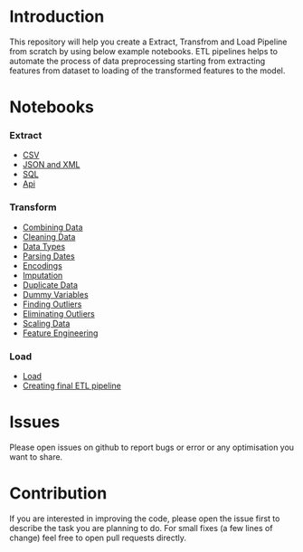 # Introduction
This repository will help you create a Extract, Transfrom and Load Pipeline from scratch by using below example notebooks. ETL pipelines helps to automate the process of data preprocessing starting from extracting features from dataset to loading of the transformed features to the model.

# Notebooks
### Extract
* [CSV](https://github.com/rajatsharma369007/ETL_pipelines/blob/master/extract/csv_exercise.ipynb)
* [JSON and XML](https://github.com/rajatsharma369007/ETL_pipelines/blob/master/extract/json_xml_exercise.ipynb)
* [SQL](https://github.com/rajatsharma369007/ETL_pipelines/blob/master/extract/sql_exercise.ipynb)
* [Api](https://github.com/rajatsharma369007/ETL_pipelines/blob/master/extract/api_exercise.ipynb)

### Transform
* [Combining Data](https://github.com/rajatsharma369007/ETL_pipelines/blob/master/transform/combining_data.ipynb)
* [Cleaning Data](https://github.com/rajatsharma369007/ETL_pipelines/blob/master/transform/cleaning_data.ipynb)
* [Data Types](https://github.com/rajatsharma369007/ETL_pipelines/blob/master/transform/datatypes_exercise.ipynb)
* [Parsing Dates](https://github.com/rajatsharma369007/ETL_pipelines/blob/master/transform/parsingdates_exercise.ipynb)
* [Encodings](https://github.com/rajatsharma369007/ETL_pipelines/blob/master/transform/encodings_exercise.ipynb)
* [Imputation](https://github.com/rajatsharma369007/ETL_pipelines/blob/master/transform/imputations_exercise.ipynb)
* [Duplicate Data](https://github.com/rajatsharma369007/ETL_pipelines/blob/master/transform/duplicatedata_exercise.ipynb)
* [Dummy Variables](https://github.com/rajatsharma369007/ETL_pipelines/blob/master/transform/dummyvariables_exercise.ipynb)
* [Finding Outliers](https://github.com/rajatsharma369007/ETL_pipelines/blob/master/transform/outliers_exercise.ipynb)
* [Eliminating Outliers](https://github.com/rajatsharma369007/ETL_pipelines/blob/master/transform/outliers_exercise_2.ipynb)
* [Scaling Data](https://github.com/rajatsharma369007/ETL_pipelines/blob/master/transform/scaling_exercise.ipynb)
* [Feature Engineering](https://github.com/rajatsharma369007/ETL_pipelines/blob/master/transform/featureengineering_exercise.ipynb)

### Load
* [Load](https://github.com/rajatsharma369007/ETL_pipelines/blob/master/Load/load_exercise.ipynb)
* [Creating final ETL pipeline](https://github.com/rajatsharma369007/ETL_pipelines/blob/master/Load/final_exercise-solution.ipynb)

# Issues
Please open issues on github to report bugs or error or any optimisation you want to share.

# Contribution
If you are interested in improving the code, please open the issue first to describe the task you are planning to do. For small fixes (a few lines of change) feel free to open pull requests directly.

